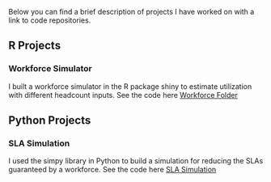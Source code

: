 Below you can find a brief description of projects I have worked on with a link to code repositories.

## R Projects

### Workforce Simulator

I built a workforce simulator in the R package shiny to estimate utilization with different headcount inputs. See the code here [Workforce Folder](https://github.com/tstuart8/Workforce-Simulator)

## Python Projects

### SLA Simulation

I used the simpy library in Python to build a simulation for reducing the SLAs guaranteed by a workforce. See the code here [SLA Simulation](https://github.com/tstuart8/SLA-Simulator)
